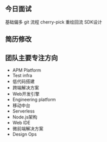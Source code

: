 ## 今日面试
基础偏多
git 流程 cherry-pick
重绘回流
SDK设计
## 简历修改

## 团队主要专注方向
- APM Platform
- Test infra
- 低代码搭建
- 跨端解决方案
- Web开发引擎
- Engineering platform
- 移动中台
- Serverless
- Node.js架构
- Web IDE
- 微前端解决方案
- Design Ops


